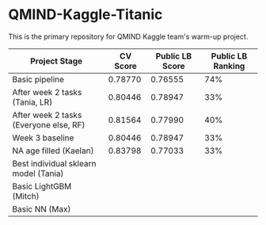 # QMIND-Kaggle-Titanic

This is the primary repository for QMIND Kaggle team's warm-up project.

| Project Stage                          | CV Score | Public LB Score | Public LB Ranking |
| -------------------------------------- |----------| ----------------| ----------------- |
| Basic pipeline                         | 0.78770  | 0.76555         | 74%               |
| After week 2 tasks (Tania, LR)         | 0.80446  | 0.78947         | 33%               |
| After week 2 tasks (Everyone else, RF) | 0.81564  | 0.77990         | 40%               |
| Week 3 baseline                        | 0.80446  | 0.78947         | 33%               |
| NA age filled (Kaelan)                 | 0.83798  | 0.77033         | 33%               |
| Best individual sklearn model (Tania)  |          |                 |                   |
| Basic LightGBM (Mitch)                 |          |                 |                   |
| Basic NN (Max)                         |          |                 |                   |
